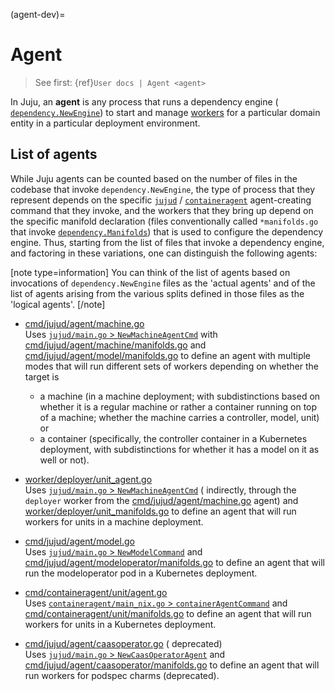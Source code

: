 (agent-dev)=
# Agent
> See first: {ref}`User docs | Agent <agent>`

In Juju, an **agent** is any process that runs a dependency engine ([
`dependency.NewEngine`](dependency-package#newengine)) to start and manage [workers](worker.md) for a particular domain
entity in a particular deployment environment.

## List of agents

While Juju agents can be counted based on the number of files in the codebase that invoke `dependency.NewEngine`, the
type of process that they represent depends on the specific [`jujud`](/cmd/jujud/doc.go) / [
`containeragent`](binary-containeragent.md)
agent-creating command that they invoke, and the workers that they bring up depend on the specific manifold
declaration (files conventionally called `*manifolds.go` that invoke [
`dependency.Manifolds`](dependency-package.md#manifolds))
that is used to configure the dependency engine. Thus, starting from the list of files that invoke a dependency engine,
and factoring in these variations, one can distinguish the following agents:

[note type=information]
You can think of the list of agents based on invocations of `dependency.NewEngine`  files as the 'actual agents' and of
the list of agents arising from the various splits defined in those files as the 'logical agents'.
[/note]

<!-- TODO: There is a lot of relative link to possible outdated version of code. Maybe we should review it to make it more
relative to the code (and maybe move it into some doc.go or go documentation anyway -->

- [cmd/jujud/agent/machine.go](/cmd/jujud/agent/machine.go) <br>
  Uses [`jujud/main.go` >
  `NewMachineAgentCmd`](https://github.com/juju/juju/blob/7a9eb97bee51d965f8e07f684b1f8929ab18d1f4/cmd/jujud/main.go#L275)
  with [cmd/jujud/agent/machine/manifolds.go](https://github.com/juju/juju/blob/7a9eb97bee51d965f8e07f684b1f8929ab18d1f4/cmd/jujud/agent/machine/manifolds.go#L980)
  and [cmd/jujud/agent/model/manifolds.go](https://github.com/juju/juju/blob/7a9eb97bee51d965f8e07f684b1f8929ab18d1f4/cmd/jujud/agent/model/manifolds.go#L4)
  to define an agent with multiple modes that will run different sets of workers depending on whether the target is
    - a machine (in a machine deployment; with subdistinctions based on whether it is a regular machine or rather a
      container running on top of a machine; whether the machine carries a controller, model, unit) or
    - a container (specifically, the controller container in a Kubernetes deployment, with subdistinctions for whether
      it has a model on it as well or not).

- [worker/deployer/unit_agent.go](https://github.com/juju/juju/blob/7a9eb97bee51d965f8e07f684b1f8929ab18d1f4/worker/deployer/unit_agent.go#L204) <br>
  Uses [`jujud/main.go` >
  `NewMachineAgentCmd`](https://github.com/juju/juju/blob/7a9eb97bee51d965f8e07f684b1f8929ab18d1f4/cmd/jujud/main.go#L275) (
  indirectly, through the `deployer` worker from
  the [cmd/jujud/agent/machine.go](https://github.com/juju/juju/blob/7a9eb97bee51d965f8e07f684b1f8929ab18d1f4/cmd/jujud/agent/machine.go)
  agent)
  and [worker/deployer/unit_manifolds.go](https://github.com/juju/juju/blob/7a9eb97bee51d965f8e07f684b1f8929ab18d1f4/worker/deployer/unit_manifolds.go#L4)
  to define an agent that will run workers for units in a machine deployment.


- [cmd/jujud/agent/model.go](https://github.com/juju/juju/blob/7a9eb97bee51d965f8e07f684b1f8929ab18d1f4/cmd/jujud/agent/model.go#L188) <br>
  Uses [`jujud/main.go` >
  `NewModelCommand`](https://github.com/juju/juju/blob/7a9eb97bee51d965f8e07f684b1f8929ab18d1f4/cmd/jujud/main.go#L262)
  and [cmd/jujud/agent/modeloperator/manifolds.go](https://github.com/juju/juju/blob/7a9eb97bee51d965f8e07f684b1f8929ab18d1f4/cmd/jujud/agent/modeloperator/manifolds.go#L4)
  to define an agent that will run the modeloperator pod in a Kubernetes deployment.

- [cmd/containeragent/unit/agent.go](https://github.com/juju/juju/blob/7a9eb97bee51d965f8e07f684b1f8929ab18d1f4/cmd/containeragent/unit/agent.go#L315) <br>
  Uses [`containeragent/main_nix.go` >
  `containerAgentCommand`](https://github.com/juju/juju/blob/7a9eb97bee51d965f8e07f684b1f8929ab18d1f4/cmd/containeragent/main_nix.go#L89)
  and [cmd/containeragent/unit/manifolds.go](https://github.com/juju/juju/blob/7a9eb97bee51d965f8e07f684b1f8929ab18d1f4/cmd/containeragent/unit/manifolds.go#L4)
  to define an agent that will run workers for units in a Kubernetes deployment.

- [cmd/jujud/agent/caasoperator.go](https://github.com/juju/juju/blob/7a9eb97bee51d965f8e07f684b1f8929ab18d1f4/cmd/jujud/agent/caasoperator.go#L250)  (
  deprecated)  <br>
  Uses [`jujud/main.go` >
  `NewCaasOperatorAgent`](https://github.com/juju/juju/blob/7a9eb97bee51d965f8e07f684b1f8929ab18d1f4/cmd/jujud/main.go#L277)
  and [cmd/jujud/agent/caasoperator/manifolds.go](https://github.com/juju/juju/blob/7a9eb97bee51d965f8e07f684b1f8929ab18d1f4/cmd/jujud/agent/caasoperator/manifolds.go#L4)
  to define an agent that will run workers for podspec charms (deprecated).